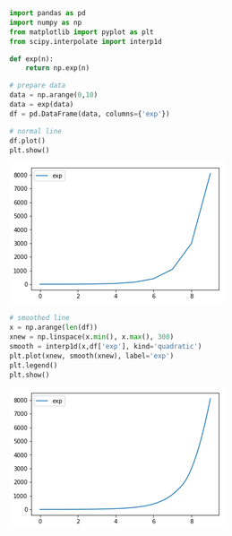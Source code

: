 

```python
import pandas as pd
import numpy as np
from matplotlib import pyplot as plt
from scipy.interpolate import interp1d
```


```python
def exp(n):
    return np.exp(n)
```


```python
# prepare data
data = np.arange(0,10)
data = exp(data)
df = pd.DataFrame(data, columns={'exp'})
```


```python
# normal line
df.plot()
plt.show()
```


![png](smoothed%20line_files/smoothed%20line_3_0.png)



```python
# smoothed line
x = np.arange(len(df))
xnew = np.linspace(x.min(), x.max(), 300)
smooth = interp1d(x,df['exp'], kind='quadratic')
plt.plot(xnew, smooth(xnew), label='exp')
plt.legend()
plt.show()
```


![png](smoothed%20line_files/smoothed%20line_4_0.png)


